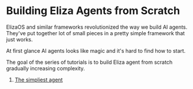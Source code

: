 # Building Eliza Agents from Scratch

ElizaOS and similar frameworks revolutionized the way we build AI agents.
They've put together lot of small pieces in a pretty simple framework that just works.

At first glance AI agents looks like magic and it's hard to find how to start.

The goal of the series of tutorials is to build Eliza agent from scratch gradually increasing complexity.

1. [The simpliest agent](./TUTORIAL_ONE.md)
